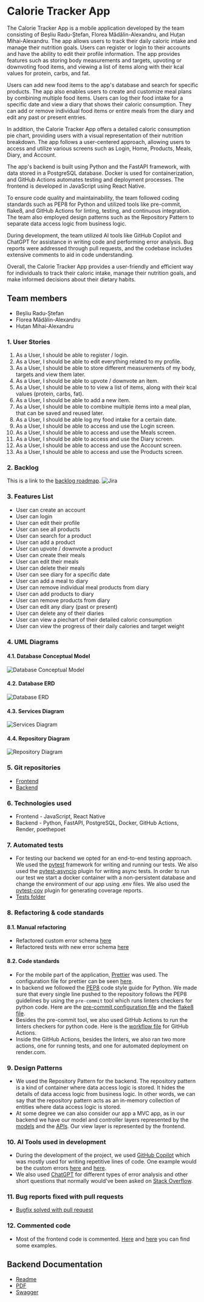 # Calorie Tracker App
The Calorie Tracker App is a mobile application developed by the team consisting of Beșliu Radu-Ștefan, Florea Mădălin-Alexandru, and Huțan Mihai-Alexandru. The app allows users to track their daily caloric intake and manage their nutrition goals. Users can register or login to their accounts and have the ability to edit their profile information. The app provides features such as storing body measurements and targets, upvoting or downvoting food items, and viewing a list of items along with their kcal values for protein, carbs, and fat.

Users can add new food items to the app's database and search for specific products. The app also enables users to create and customize meal plans by combining multiple food items. Users can log their food intake for a specific date and view a diary that shows their caloric consumption. They can add or remove individual food items or entire meals from the diary and edit any past or present entries.

In addition, the Calorie Tracker App offers a detailed caloric consumption pie chart, providing users with a visual representation of their nutrition breakdown. The app follows a user-centered approach, allowing users to access and utilize various screens such as Login, Home, Products, Meals, Diary, and Account.

The app's backend is built using Python and the FastAPI framework, with data stored in a PostgreSQL database. Docker is used for containerization, and GitHub Actions automates testing and deployment processes. The frontend is developed in JavaScript using React Native.

To ensure code quality and maintainability, the team followed coding standards such as PEP8 for Python and utilized tools like pre-commit, flake8, and GitHub Actions for linting, testing, and continuous integration. The team also employed design patterns such as the Repository Pattern to separate data access logic from business logic.

During development, the team utilized AI tools like GitHub Copilot and ChatGPT for assistance in writing code and performing error analysis. Bug reports were addressed through pull requests, and the codebase includes extensive comments to aid in code understanding.

Overall, the Calorie Tracker App provides a user-friendly and efficient way for individuals to track their caloric intake, manage their nutrition goals, and make informed decisions about their dietary habits.

## Team members
- Beșliu Radu-Ștefan
- Florea Mădălin-Alexandru
- Huțan Mihai-Alexandru

###  1. User Stories
01. As a User, I should be able to register / login.
02. As a User, I should be able to edit everything related to my profile.
03. As a User, I should be able to store different measurements of my body, targets and view them later.
04. As a User, I should be able to upvote / downvote an item.
05. As a User, I should be able to to view a list of items, along with their kcal values (protein, carbs, fat).
06. As a User, I should be able to add a new item.
07. As a User, I should be able to combine multiple items into a meal plan, that can be saved and reused later.
08. As a User, I should be able log my food intake for a certain date.
09. As a User, I should be able to access and use the Login screen.
10. As a User, I should be able to access and use the Meals screen.
11. As a User, I should be able to access and use the Diary screen.
12. As a User, I should be able to access and use the Account screen.
13. As a User, I should be able to access and use the Products screen.

### 2. Backlog
This is a link to the [backlog roadmap](https://mirama.atlassian.net/jira/software/projects/CT/boards/2/roadmap).
![Jira](./documentation/jira.png)

### 3. Features List
-  User can create an account
-  User can login
-  User can edit their profile
-  User can see all products
-  User can search for a product
-  User can add a product
-  User can upvote / downvote a product
-  User can create their meals
-  User can edit their meals
-  User can delete their meals
-  User can see diary for a specific date
-  User can add a meal to diary
-  User can remove individual meal products from diary
-  User can add products to diary
-  User can remove products from diary
-  User can edit any diary (past or present)
-  User can delete any of their diaries
-  User can view a piechart of their detailed caloric consumption
-  User can view the progress of their daily calories and target weight

 
### 4. UML Diagrams

#### 4.1. Database Conceptual Model
![Database Conceptual Model](./documentation/unnormalized_db.jpg)

#### 4.2. Database ERD
![Database ERD](./documentation/db.jpg)

#### 4.3. Services Diagram
![Services Diagram](./documentation/services.jpg)

#### 4.4. Repository Diagram
![Repository Diagram](./documentation/repositories.jpg)

### 5. Git repositories
- [Frontend](https://github.com/RaduBesliu/calorie-tracker-mobile)
- [Backend](https://github.com/hutanmihai/calorie-tracker-backend)

### 6. Technologies used
- Frontend - JavaScript, React Native
- Backend - Python, FastAPI, PostgreSQL, Docker, GitHub Actions, Render, poethepoet

### 7. Automated tests
- For testing our backend we opted for an end-to-end testing approach. We used the [pytest](https://docs.pytest.org/en/6.2.x/) framework for writing and running our tests. We also used the [pytest-asyncio](https://pypi.org/project/pytest-asyncio/) plugin for writing async tests. In order to run our test we start a docker container with a non-persistent database and change the environment of our app using .env files. We also used the [pytest-cov](https://pypi.org/project/pytest-cov/) plugin for generating coverage reports.
- [Tests folder](https://github.com/hutanmihai/calorie-tracker-backend/tree/main/app/tests)

### 8. Refactoring & code standards

#### 8.1. Manual refactoring
- Refactored custom error schema [here](https://github.com/hutanmihai/calorie-tracker-backend/commit/21de61a914bdc6f1815dd1608d05e8ded627df6c)
- Refactored tests with new error schema [here](https://github.com/hutanmihai/calorie-tracker-backend/commit/572ffa25d919c48d2224f5f5c27a66701dbe08de)

#### 8.2. Code standards
- For the mobile part of the application, [Prettier](https://prettier.io/) was used. The configuration file for prettier can be seen [here](https://github.com/RaduBesliu/calorie-tracker-mobile/blob/main/.prettierrc.js).
- In backend we followed the [PEP8](https://www.python.org/dev/peps/pep-0008/) code style guide for Python. We made sure that every single line pushed to the repository follows the PEP8 guidelines by using the `pre-commit` tool which runs linters checkers for python code. Here are the [pre-commit configuration file](https://github.com/hutanmihai/calorie-tracker-backend/blob/main/.pre-commit-config.yaml) and the [flake8 file](https://github.com/hutanmihai/calorie-tracker-backend/blob/main/.flake8).
- Besides the pre-commit tool, we also used GitHub Actions to run the linters checkers for python code. Here is the [workflow file](https://github.com/hutanmihai/calorie-tracker-backend/blob/main/.github/workflows/main.yaml) for GitHub Actions.
- Inside the GitHub Actions, besides the linters, we also ran two more actions, one for running tests, and one for automated deployment on render.com.

### 9. Design Patterns
- We used the Repository Pattern for the backend. The repository pattern is a kind of container where data access logic is stored. It hides the details of data access logic from business logic. In other words, we can say that the repository pattern acts as an in-memory collection of entities where data access logic is stored.
- At some degree we can also consider our app a MVC app, as in our backend we have our model and controller layers represented by the [models](https://github.com/hutanmihai/calorie-tracker-backend/tree/0cb48baa4c8dcb6f1308b91f130d98885b34826f/app/models) and
the [APIs](https://github.com/hutanmihai/calorie-tracker-backend/tree/0cb48baa4c8dcb6f1308b91f130d98885b34826f/app/apis). Our view layer is represented by the frontend.

### 10. AI Tools used in development
- During the development of the project, we used [GitHub Copilot](https://github.com/features/copilot) which was mostly used for writing repetitive lines of code. One example would be the custom errors [here](https://github.com/hutanmihai/calorie-tracker-backend/blob/main/app/services/errors.py) and [here](https://github.com/hutanmihai/calorie-tracker-backend/blob/main/app/repositories/errors.py).
- We also used [ChatGPT](https://chat.openai.com/) for different types of error analysis and other short questions that normally would've been asked on [Stack Overflow](https://stackoverflow.com/).

### 11. Bug reports fixed with pull requests
- [Bugfix solved with pull request](https://github.com/RaduBesliu/calorie-tracker-mobile/issues/9)

### 12. Commented code
- Most of the frontend code is commented. [Here](https://github.com/RaduBesliu/calorie-tracker-mobile/blob/main/src/providers/AuthProvider/index.tsx) and [here](https://github.com/RaduBesliu/calorie-tracker-mobile/blob/main/src/api/index.tsx) you can find some examples.

## Backend Documentation
- [Readme](https://github.com/hutanmihai/calorie-tracker-backend/blob/main/README.md)
- [PDF](https://github.com/hutanmihai/calorie-tracker-backend/blob/main/MDSBackendDocumentation.pdf)
- [Swagger](https://calorietracker.eu/docs)
